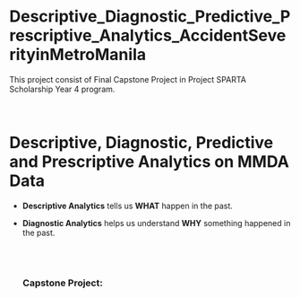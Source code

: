 # Descriptive_Diagnostic_Predictive_Prescriptive_Analytics_AccidentSeverityinMetroManila
This project consist of Final Capstone Project in Project SPARTA Scholarship Year 4 program.

<br>

# Descriptive, Diagnostic, Predictive and Prescriptive Analytics on MMDA Data
- **Descriptive Analytics** tells us **WHAT** happen in the past.
- **Diagnostic Analytics** helps us understand **WHY** something happened in the past.

  <br>
  <br>

  ### **Capstone Project:**

  
